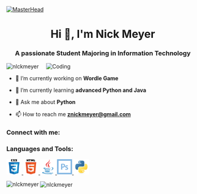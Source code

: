 [![MasterHead](https://media2.giphy.com/headers/dhunten/0DvIY8fAjBSg.gif)]()
<h1 align="center">Hi 👋, I'm Nick Meyer</h1>
<h3 align="center">A passionate Student Majoring in Information Technology</h3>
<img align="right" alt="Coding" width="400" src="https://media2.giphy.com/media/qgQUggAC3Pfv687qPC/giphy.gif?cid=ecf05e47uc35g8ktte9opkugxzl8d9x8xe42lxaul4772ko5&ep=v1_gifs_search&rid=giphy.gif&ct=g">

<p align="left"> <img src="https://komarev.com/ghpvc/?username=nlckmeyer&label=Profile%20views&color=0e75b6&style=flat" alt="nlckmeyer" /> </p>

- 🔭 I’m currently working on **Wordle Game**

- 🌱 I’m currently learning **advanced Python and Java**

- 💬 Ask me about **Python**

- 📫 How to reach me **znickmeyer@gmail.com**

<h3 align="left">Connect with me:</h3>
<p align="left">
</p>

<h3 align="left">Languages and Tools:</h3>
<p align="left"> <a href="https://www.w3schools.com/css/" target="_blank" rel="noreferrer"> <img src="https://raw.githubusercontent.com/devicons/devicon/master/icons/css3/css3-original-wordmark.svg" alt="css3" width="40" height="40"/> </a> <a href="https://www.w3.org/html/" target="_blank" rel="noreferrer"> <img src="https://raw.githubusercontent.com/devicons/devicon/master/icons/html5/html5-original-wordmark.svg" alt="html5" width="40" height="40"/> </a> <a href="https://www.java.com" target="_blank" rel="noreferrer"> <img src="https://raw.githubusercontent.com/devicons/devicon/master/icons/java/java-original.svg" alt="java" width="40" height="40"/> </a> <a href="https://www.photoshop.com/en" target="_blank" rel="noreferrer"> <img src="https://raw.githubusercontent.com/devicons/devicon/master/icons/photoshop/photoshop-line.svg" alt="photoshop" width="40" height="40"/> </a> <a href="https://www.python.org" target="_blank" rel="noreferrer"> <img src="https://raw.githubusercontent.com/devicons/devicon/master/icons/python/python-original.svg" alt="python" width="40" height="40"/> </a> </p>

<p><img align="left" src="https://github-readme-stats.vercel.app/api/top-langs?username=nlckmeyer&show_icons=true&locale=en&layout=compact" alt="nlckmeyer" /></p>

<p>&nbsp;<img align="center" src="https://github-readme-stats.vercel.app/api?username=nlckmeyer&show_icons=true&locale=en" alt="nlckmeyer" /></p>
